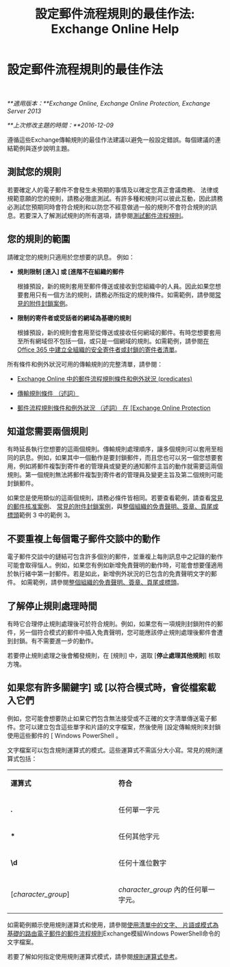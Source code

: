 ﻿---
title: '設定郵件流程規則的最佳作法: Exchange Online Help'
TOCTitle: 設定郵件流程規則的最佳作法
ms:assetid: abd863c3-c0ce-42f3-9470-a573adc3cbba
ms:mtpsurl: https://technet.microsoft.com/zh-tw/library/Dn960147(v=EXCHG.150)
ms:contentKeyID: 65211635
ms.date: 05/23/2018
mtps_version: v=EXCHG.150
ms.translationtype: MT
---

# 設定郵件流程規則的最佳作法

 

_**適用版本：**Exchange Online, Exchange Online Protection, Exchange Server 2013_

_**上次修改主題的時間：**2016-12-09_

遵循這些Exchange傳輸規則的最佳作法建議以避免一般設定錯誤。每個建議的連結範例與逐步說明主題。

## 測試您的規則

若要確定人的電子郵件不會發生未預期的事情及以確定您真正會議商務、 法律或規範意願的您的規則，請務必徹底測試。有許多種和規則可以彼此互動，因此請務必測試您預期同時會符合規則和以防您不經意做過一般的規則不會符合規則的訊息。若要深入了解測試規則的所有選項，請參閱[測試郵件流程規則](test-a-mail-flow-rule-exchange-2013-help.md)。

## 您的規則的範圍

請確定您的規則只適用於您想要的訊息。 例如：

  - **規則限制 \[進入\] 或 \[進階不在組織的郵件**
    
    根據預設，新的規則套用至郵件傳送或接收到您組織中的人員。因此如果您想要套用只有一個方法的規則，請務必所指定的規則條件。如需範例，請參閱[常見的附件封鎖案例](common-attachment-blocking-scenarios-for-mail-flow-rules-exchange-2013-help.md)。

  - **限制的寄件者或受話者的網域為基礎的規則**
    
    根據預設，新的規則會套用至從傳送或接收任何網域的郵件。有時您想要套用至所有網域但不包括一個，或只是一個網域的規則。如需範例，請參閱[在 Office 365 中建立全組織的安全寄件者或封鎖的寄件者清單](https://technet.microsoft.com/zh-tw/library/dn198251\(v=exchg.150\))。

所有條件和例外狀況可用的傳輸規則的完整清單，請參閱：

  - [Exchange Online 中的郵件流程規則條件和例外狀況 (predicates)](https://technet.microsoft.com/zh-tw/library/jj919235\(v=exchg.150\))

  - [傳輸規則條件 （述詞）](mail-flow-rule-conditions-and-exceptions-predicates-in-exchange-2013-exchange-2013-help.md)

  - [郵件流程規則條件和例外狀況 （述詞） 在 \[Exchange Online Protection](https://technet.microsoft.com/zh-tw/library/jj919234\(v=exchg.150\))

## 知道您需要兩個規則

有時延長執行您想要的這兩個規則。傳輸規則處理順序，讓多個規則可以套用至相同的訊息。例如，如果其中一個動作是要封鎖郵件，而且您也可以另一個您想要套用，例如將郵件複製到寄件者的管理員或變更的通知郵件主旨的動作就需要這兩個規則。第一個規則無法將郵件複製到寄件者的管理員及變更主旨及第二個規則可能封鎖郵件。

如果您是使用類似的這兩個規則，請務必條件皆相同。若要查看範例，請查看[常見的郵件核准案例](common-message-approval-scenarios-exchange-2013-help.md)、 [常見的附件封鎖案例](common-attachment-blocking-scenarios-for-mail-flow-rules-exchange-2013-help.md)，與[整個組織的免責聲明、簽章、頁尾或標頭](organization-wide-disclaimers-signatures-footers-or-headers-exchange-online-help.md)範例 3 中的範例 3。

## 不要重複上每個電子郵件交談中的動作

電子郵件交談中的鏈結可包含許多個別的郵件，並重複上每則訊息中之記錄的動作可能會取得惱人。例如，如果您有例如新增免責聲明的動作時，可能會想要僅適用於執行緒中第一封郵件。若是如此，新增例外狀況的已包含的免責聲明文字的郵件。 如需範例，請參閱[整個組織的免責聲明、簽章、頁尾或標頭](organization-wide-disclaimers-signatures-footers-or-headers-exchange-online-help.md)。

## 了解停止規則處理時間

有時它合理停止規則處理後可於符合規則。例如，如果您有一項規則封鎖附件的郵件，另一個符合模式的郵件中插入免責聲明，您可能應該停止規則處理後郵件會遭到封鎖。有不需要進一步的動作。

若要停止規則處理之後會觸發規則，在 \[規則\] 中，選取 \[**停止處理其他規則**\] 核取方塊。

## 如果您有許多關鍵字\] 或 \[以符合模式時，會從檔案載入它們

例如，您可能會想要防止如果它們包含無法接受或不正確的文字清單傳送電子郵件。您可以建立包含這些單字和片語的文字檔案，然後使用 \[設定傳輸規則來封鎖使用這些郵件的 \[ Windows PowerShell 。

文字檔案可以包含規則運算式的模式。這些運算式不需區分大小寫。常見的規則運算式包括：


<table>
<colgroup>
<col style="width: 50%" />
<col style="width: 50%" />
</colgroup>
<tbody>
<tr class="odd">
<td><p><strong>運算式</strong></p></td>
<td><p><strong>符合</strong></p></td>
</tr>
<tr class="even">
<td><p><strong>.</strong></p></td>
<td><p>任何單一字元</p></td>
</tr>
<tr class="odd">
<td><p><strong>*</strong></p></td>
<td><p>任何其他字元</p></td>
</tr>
<tr class="even">
<td><p><strong>\d</strong></p></td>
<td><p>任何十進位數字</p></td>
</tr>
<tr class="odd">
<td><p>[<em>character_group</em>]</p></td>
<td><p><em>character_group</em> 內的任何單一字元。</p></td>
</tr>
</tbody>
</table>


如需範例顯示使用規則運算式和使用，請參閱[使用清單中的文字、 片語或模式為基礎的路由電子郵件的郵件流程規則](use-mail-flow-rules-to-route-email-based-on-a-list-of-words-phrases-or-patterns-exchange-2013-help.md)Exchange模組Windows PowerShell命令的文字檔案。

若要了解如何指定使用規則運算式模式，請參閱[規則運算式參考](https://go.microsoft.com/fwlink/p/?linkid=532394)。

